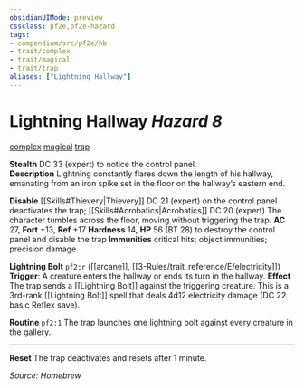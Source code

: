 ```yaml
---
obsidianUIMode: preview
cssclass: pf2e,pf2e-hazard
tags:
- compendium/src/pf2e/hb
- trait/complex
- trait/magical
- trait/trap
aliases: ["Lightning Hallway"]
---
```

# Lightning Hallway *Hazard 8*  
[complex](rules/traits/complex.md "Complex Hazard Trait")  [magical](rules/traits/magical.md "Magical Item Trait")   [trap](rules/traits/trap.md "Trap Hazard Trait")  

**Stealth** DC 33 (expert) to notice the control panel.  
**Description** Lightning constantly flares down the length of his hallway, emanating from an iron spike set in the floor on the hallway’s eastern end.

**Disable** [[Skills#Thievery|Thievery]] DC 21 (expert) on the control panel deactivates the trap; [[Skills#Acrobatics|Acrobatics]] DC 20 (expert) The character tumbles across the floor, moving without triggering the trap. 
**AC** 27, **Fort** +13, **Ref** +17 **Hardness** 14, **HP** 56 (BT 28) to destroy the control panel and disable the trap **Immunities** critical hits; object immunities; precision damage

**Lightning Bolt** `pf2:r` ([[arcane]], [[3-Rules/trait_reference/E/electricity]]) **Trigger**: A creature enters the hallway or ends its turn in the hallway. **Effect** The trap sends a [[Lightning Bolt]] against the triggering creature.  This is a 3rd-rank [[Lightning Bolt]] spell that deals 4d12 electricity damage (DC 22 basic Reflex save).

**Routine** `pf2:1` The trap launches one lightning bolt against every creature in the gallery. 

---
**Reset** The trap deactivates and resets after 1 minute.  

*Source: Homebrew*